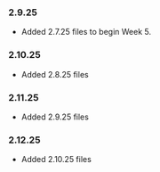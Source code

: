### 2.9.25

- Added 2.7.25 files to begin Week 5.

### 2.10.25

- Added 2.8.25 files

### 2.11.25

- Added 2.9.25 files

### 2.12.25

- Added 2.10.25 files